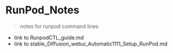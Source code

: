 # RunPod_Notes
> notes for runpod command lines

- link to RunpodCTL_guide.md
- link to stable_Diffusion_webui_Automatic1111_Setup_RunPod.md